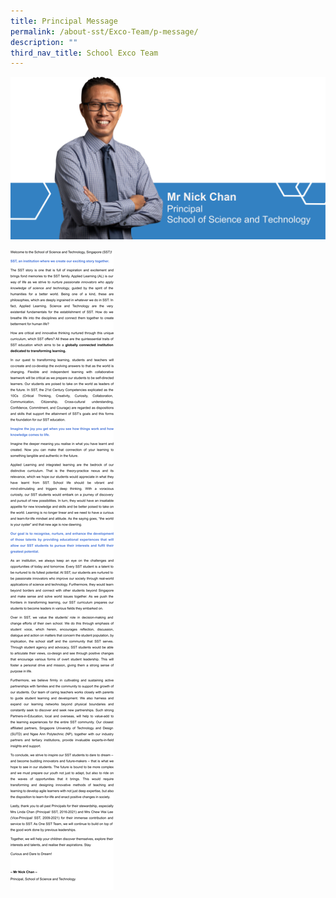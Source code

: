```yaml
---
title: Principal Message
permalink: /about-sst/Exco-Team/p-message/
description: ""
third_nav_title: School Exco Team
---
```

![](/images/P%20msg%20part%201a.png)

![](/images/P%20Message%20-%20Part%202.png)